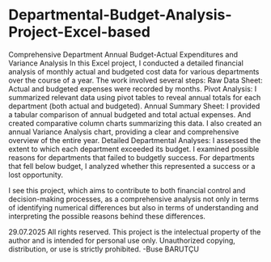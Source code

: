 # Departmental-Budget-Analysis-Project-Excel-based
Comprehensive Department Annual Budget-Actual Expenditures and Variance Analysis
In this Excel project, I conducted a detailed financial analysis of monthly actual and budgeted cost data for various departments over the course of a year. The work involved several steps:
Raw Data Sheet: Actual and budgeted expenses were recorded by months.
Pivot Analysis: I summarized relevant data using pivot tables to reveal annual totals for each department (both actual and budgeted).
Annual Summary Sheet:
I provided a tabular comparison of annual budgeted and total actual expenses. And created comparative column charts summarizing this data.
I also created an annual Variance Analysis chart, providing a clear and comprehensive overview of the entire year.
Detailed Departmental Analyses:
I assessed the extent to which each department exceeded its budget.
I examined possible reasons for departments that failed to budgetly success.
For departments that fell below budget, I analyzed whether this represented a success or a lost opportunity.

I see this project, which aims to contribute to both financial control and decision-making processes, as a comprehensive analysis not only in terms of identifying numerical differences but also in terms of understanding and interpreting the possible reasons behind these differences.

29.07.2025 All rights reserved. This project is the intelectual property of the author and is intended for personal use only. Unauthorized copying, distribution, or use is strictly prohibited.
-Buse BARUTÇU
